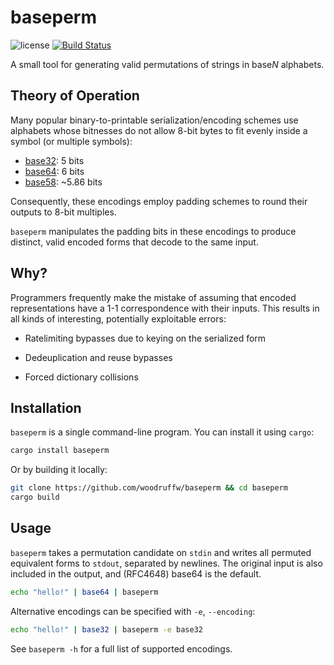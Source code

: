 baseperm
========

![license](https://raster.shields.io/badge/license-MIT%20with%20restrictions-green.png)
[![Build Status](https://img.shields.io/github/workflow/status/woodruffw/baseperm/CI/master)](https://github.com/woodruffw/baseperm/actions?query=workflow%3ACI)

A small tool for generating valid permutations of strings in base*N* alphabets.

## Theory of Operation

Many popular binary-to-printable serialization/encoding schemes use
alphabets whose bitnesses do not allow 8-bit bytes to fit evenly inside a symbol
(or multiple symbols):

* [base32](https://en.wikipedia.org/wiki/Base32): 5 bits
* [base64](https://en.wikipedia.org/wiki/Base64): 6 bits
* [base58](https://en.wikipedia.org/wiki/Base58): \~5.86 bits

Consequently, these encodings employ padding schemes to round their outputs to 8-bit multiples.

`baseperm` manipulates the padding bits in these encodings to produce distinct, valid encoded
forms that decode to the same input.

## Why?

Programmers frequently make the mistake of assuming that encoded representations have a 1-1
correspondence with their inputs. This results in all kinds of interesting, potentially exploitable
errors:

* Ratelimiting bypasses due to keying on the serialized form

* Dedeuplication and reuse bypasses

* Forced dictionary collisions

## Installation

`baseperm` is a single command-line program. You can install it using `cargo`:

```bash
cargo install baseperm
```

Or by building it locally:

```bash
git clone https://github.com/woodruffw/baseperm && cd baseperm
cargo build
```

## Usage

`baseperm` takes a permutation candidate on `stdin` and writes all permuted equivalent forms
to `stdout`, separated by newlines. The original input is also included in the output, and (RFC4648)
base64 is the default.

```bash
echo "hello!" | base64 | baseperm
```

Alternative encodings can be specified with `-e`, `--encoding`:

```bash
echo "hello!" | base32 | baseperm -e base32
```

See `baseperm -h` for a full list of supported encodings.

